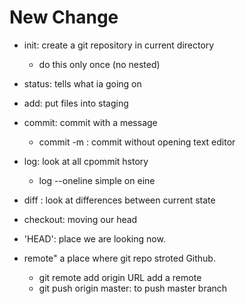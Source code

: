 # New Change

- init: create a git repository in current directory
	- do this only once (no nested)
- status: tells what ia going on
- add: put files into staging
- commit: commit with a message
	- commit -m : commit without opening text editor
- log: look at all cpommit hstory
	- log --oneline simple on eine
- diff : look at differences between current state
- checkout: moving our head
- 'HEAD': place we are looking now.

- remote" a place where git repo stroted Github.
	- git remote add origin URL add a remote
	- git push origin master: to push master branch

